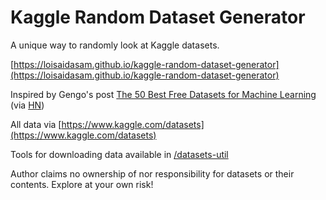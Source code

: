 # Kaggle Random Dataset Generator

A unique way to randomly look at Kaggle datasets.

[https://loisaidasam.github.io/kaggle-random-dataset-generator](https://loisaidasam.github.io/kaggle-random-dataset-generator)

Inspired by Gengo's post [The 50 Best Free Datasets for Machine Learning](https://gengo.ai/articles/the-50-best-free-datasets-for-machine-learning/) (via [HN](https://news.ycombinator.com/item?id=17309443))

All data via [https://www.kaggle.com/datasets](https://www.kaggle.com/datasets)

Tools for downloading data available in [/datasets-util](https://github.com/loisaidasam/kaggle-random-dataset-generator/tree/master/datasets-util)

Author claims no ownership of nor responsibility for datasets or their contents. Explore at your own risk!
